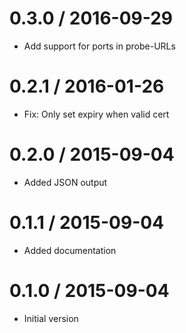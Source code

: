 # 0.3.0 / 2016-09-29

  * Add support for ports in probe-URLs

0.2.1 / 2016-01-26
==================

  * Fix: Only set expiry when valid cert

0.2.0 / 2015-09-04
==================

  * Added JSON output

0.1.1 / 2015-09-04
==================

  * Added documentation

0.1.0 / 2015-09-04
==================

  * Initial version
